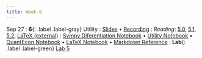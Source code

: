 ```yaml
---
title: Week 6
---
```


Sep 27
: **6**{: .label .label-gray} Utility
: [Slides](https://docs.google.com/presentation/d/1cn9DWKoR_kpCKrJj1F-4NqGW7jqGh6In0LlRhjHGeHE) &#8226; [Recording](https://kaltura.berkeley.edu/media/DATA%2088E%2C%20LEC%20001%20(Fall%202023)/1_c9fzzyha)
: *Reading*: [5.0](https://data-88e.github.io/textbook/content/05-utility/index.html), [5.1](https://data-88e.github.io/textbook/content/05-utility/utility.html), [5.2](https://data-88e.github.io/textbook/content/05-utility/budget-constraints.html), [LaTeX (external)](https://www.overleaf.com/learn/latex/Learn_LaTeX_in_30_minutes)
: [Sympy Diferentiation Notebook](https://datahub.berkeley.edu/hub/user-redirect/git-pull?repo=https%3A%2F%2Fgithub.com%2Fdata-88e%2Ffa23-materials&urlpath=retro%2Ftree%2Ffa23-materials%2Flec%2Flec06%2F6.1-Sympy-Differentiation.ipynb&branch=main) &#8226; [Utility Notebook](https://datahub.berkeley.edu/hub/user-redirect/git-pull?repo=https%3A%2F%2Fgithub.com%2Fdata-88e%2Ffa23-materials&urlpath=retro%2Ftree%2Ffa23-materials%2Flec%2Flec06%2F6.2-3D-utility.ipynb&branch=main) &#8226; [QuantEcon Notebook](https://datahub.berkeley.edu/hub/user-redirect/git-pull?repo=https%3A%2F%2Fgithub.com%2Fdata-88e%2Ffa23-materials&urlpath=retro%2Ftree%2Ffa23-materials%2Flec%2Flec06%2F6.3-QuantEcon-Optimization.ipynb&branch=main) &#8226; [LaTeX Notebook](https://datahub.berkeley.edu/hub/user-redirect/git-pull?repo=https%3A%2F%2Fgithub.com%2Fdata-88e%2Ffa23-materials&urlpath=retro%2Ftree%2Ffa23-materials%2Flec%2Flec06%2F6.4-latex.ipynb&branch=main) &#8226; [Markdown Reference](https://www.markdownguide.org/cheat-sheet/)
: **Lab**{: .label .label-green} [Lab 5](https://datahub.berkeley.edu/hub/user-redirect/git-pull?repo=https%3A%2F%2Fgithub.com%2Fdata-88e%2Ffa23-materials&urlpath=retro%2Ftree%2Ffa23-materials%2Flab%2Flab05%2Flab05.ipynb&branch=main)
